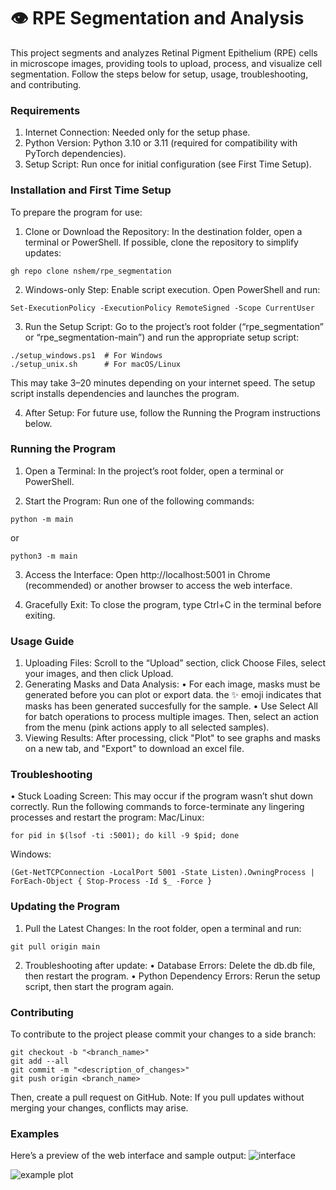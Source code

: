 # 👁️ RPE Segmentation and Analysis
This project segments and analyzes Retinal Pigment Epithelium (RPE) cells in microscope images, providing tools to upload, process, and visualize cell segmentation. Follow the steps below for setup, usage, troubleshooting, and contributing.

### Requirements
1.	Internet Connection: Needed only for the setup phase.
2.	Python Version: Python 3.10 or 3.11 (required for compatibility with PyTorch dependencies).
3.	Setup Script: Run once for initial configuration (see First Time Setup).

### Installation and First Time Setup
To prepare the program for use:
1.	Clone or Download the Repository:
In the destination folder, open a terminal or PowerShell. If possible, clone the repository to simplify updates:
````
gh repo clone nshem/rpe_segmentation
````

2.	Windows-only Step: Enable script execution.
Open PowerShell and run:
````
Set-ExecutionPolicy -ExecutionPolicy RemoteSigned -Scope CurrentUser
````

3.	Run the Setup Script:
Go to the project’s root folder (“rpe_segmentation” or “rpe_segmentation-main”) and run the appropriate setup script:
````
./setup_windows.ps1  # For Windows
./setup_unix.sh      # For macOS/Linux
````
This may take 3–20 minutes depending on your internet speed. The setup script installs dependencies and launches the program.

4.	After Setup: For future use, follow the Running the Program instructions below.

### Running the Program
1.	Open a Terminal:
In the project’s root folder, open a terminal or PowerShell.

2.	Start the Program:
Run one of the following commands:
````
python -m main
````
or
````
python3 -m main
````

3.	Access the Interface:
Open http://localhost:5001 in Chrome (recommended) or another browser to access the web interface.

4.	Gracefully Exit:
To close the program, type Ctrl+C in the terminal before exiting.

### Usage Guide
1.	Uploading Files: Scroll to the “Upload” section, click Choose Files, select your images, and then click Upload.
2.	Generating Masks and Data Analysis:
  •	For each image, masks must be generated before you can plot or export data. the ✨ emoji indicates that masks has been generated succesfully for the sample.
  •	Use Select All for batch operations to process multiple images. Then, select an action from the menu (pink actions apply to all selected samples).
3.	Viewing Results: After processing, click "Plot" to see graphs and masks on a new tab, and "Export" to download an excel file.

### Troubleshooting
•	Stuck Loading Screen:
  This may occur if the program wasn’t shut down correctly.
  Run the following commands to force-terminate any lingering processes and restart the program:
  Mac/Linux:
  ````
  for pid in $(lsof -ti :5001); do kill -9 $pid; done
  ````
  Windows:
  ````
  (Get-NetTCPConnection -LocalPort 5001 -State Listen).OwningProcess | ForEach-Object { Stop-Process -Id $_ -Force }
  ````

### Updating the Program
1.	Pull the Latest Changes:
In the root folder, open a terminal and run:
````
git pull origin main
````

2.  Troubleshooting after update:
  •	Database Errors: Delete the db.db file, then restart the program.
  •	Python Dependency Errors: Rerun the setup script, then start the program again.

### Contributing
To contribute to the project please commit your changes to a side branch:
````
git checkout -b "<branch_name>"
git add --all
git commit -m "<description_of_changes>"
git push origin <branch_name>
````
Then, create a pull request on GitHub.
Note: If you pull updates without merging your changes, conflicts may arise.

### Examples
Here’s a preview of the web interface and sample output:
![interface](./interface.png)

![example plot](./Figure_1.png)
